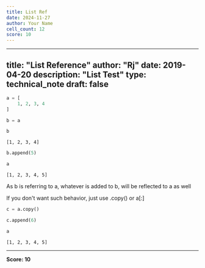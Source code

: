 ```yaml
---
title: List Ref
date: 2024-11-27
author: Your Name
cell_count: 12
score: 10
---
```


---
title: "List Reference"
author: "Rj"
date: 2019-04-20
description: "List Test"
type: technical_note
draft: false
---

```python
a = [
    1, 2, 3, 4
]
```


```python
b = a
```


```python
b
```




    [1, 2, 3, 4]




```python
b.append(5)
```


```python
a
```




    [1, 2, 3, 4, 5]



As b is referring to a, whatever is added to b, will be reflected to a as well

If you don't want such behavior, just use .copy() or a[:]


```python
c = a.copy()
```


```python
c.append(6)
```


```python
a
```




    [1, 2, 3, 4, 5]






---
**Score: 10**